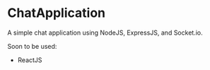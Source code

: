 # ChatApplication

A simple chat application using NodeJS, ExpressJS, and Socket.io.

Soon to be used:
- ReactJS
